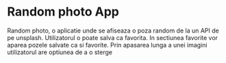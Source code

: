 # Random photo App

Random photo, o aplicatie unde se afiseaza o poza random de la un API de pe unsplash. Utilizatorul o poate salva ca favorita. In sectiunea favorite vor aparea pozele salvate ca si favorite. Prin apasarea lunga a unei imagini utilizatorul are optiunea de a o sterge


